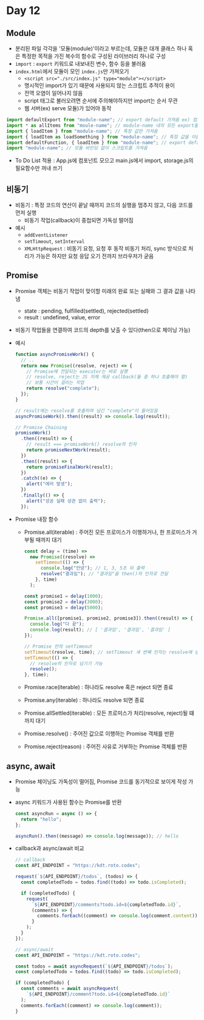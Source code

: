 # Day 12

## Module

- 분리된 파일 각각을 '모듈(module)'이라고 부르는데, 모듈은 대개 클래스 하나 혹은 특정한 목적을 가진 복수의 함수로 구성된 라이브러리 하나로 구성
- `import` : `export` 키워드로 내보내진 변수, 함수 등을 불러옴
- `index.html`에서 모듈이 모인 `index.js`만 가져오기
  - `<script src="./src/index.js" type="module"></script>`
  - 명시적인 import가 있기 때문에 사용되지 않는 스크립트 추적이 용이
  - 전역 오염이 일어나지 않음
  - script 태그로 불러오려면 순서에 주의해야하지만 import는 순서 무관
  - 웹 서버(ex) serve 모듈)가 있어야 동작

```javascript
import defaultExport from "module-name"; // export default 가져옴 ex) 컴포넌트
import * as allItems from "moule-name"; // module-name 내의 모든 export를 가져옴 ex) constants.js
import { loadItem } from "module-name"; // 특정 값만 가져옴
import { loadItem as loadSomething } from "module-name"; // 특정 값을 이름을 바꿔 가져옴
import defaultFunction, { loadItem } from "module-name"; // export default와 export 개별로 가져옴
import "module-name"; // 모듈 바인딩 없이 스크립트를 가져옴
```

- To Do List 적용 : App.js에 컴포넌트 모으고 main.js에서 import, storage.js의 필요함수만 꺼내 쓰기

## 비동기

- 비동기 : 특정 코드의 연산이 끝날 때까지 코드의 실행을 멈추지 않고, 다음 코드를 먼저 실행
  - 비동기 작업(callback)이 중첩되면 가독성 떨어짐
- 예시
  - `addEventListener`
  - `setTimeout`, `setInterval`
  - `XMLHttpRequest` : 비동기 요청, 요청 후 동작 비동기 처리, sync 방식으로 처리가 가능은 하지만 요청 응답 오기 전까지 브라우저가 굳음

## Promise

- Promise 객체는 비동기 작업이 맞이할 미래의 완료 또는 실패와 그 결과 값을 나타냄
  - state : pending, fulfilled(settled), rejected(settled)
  - result : undefined, value, error
- 비동기 작업들을 연결하여 코드의 depth를 낮출 수 있다(then으로 체이닝 가능)
- 예시

  ```javascript
  function asyncPromiseWork() {
    // ..
    return new Promise((resolve, reject) => {
      // Promise에 전달되는 executor는 바로 실행
      // resolve, reject는 JS 자체 제공 callback(둘 중 하나 호출해야 함)
      // 보통 시간이 걸리는 작업
      return resolve("complete");
    });
  }

  // result에는 resolve를 호출하며 넘긴 "complete"이 들어있음
  asyncPromiseWork().then((result) => console.log(result));
  ```

  ```javascript
  // Promise Chaining
  promiseWork()
    .then((result) => {
      // result === promiseWork() resolve의 인자
      return promiseNextWork(result);
    })
    .then((result) => {
      return promiseFinalWork(result);
    })
    .catch((e) => {
      alert("에러 발생");
    })
    .finally(() => {
      alert("성공 실패 상관 없이 출력");
    });
  ```

- Promise 내장 함수

  - Promise.all(iterable) : 주어진 모든 프로미스가 이행하거나, 한 프로미스가 거부될 때까지 대기

    ```javascript
    const delay = (time) =>
      new Promise((resolve) =>
        setTimeout(() => {
          console.log("안녕"); // 1, 3, 5초 뒤 출력
          resolve("결과임"); // "결과임"을 then()의 인자로 전달
        }, time)
      );

    const promise1 = delay(1000);
    const promise2 = delay(3000);
    const promise3 = delay(5000);

    Promise.all([promise1, promise2, promise3]).then((result) => {
      console.log("다 끝");
      console.log(result); // [ '결과임', '결과임', '결과임' ]
    });
    ```

    ```javascript
    // Promise 안의 setTimeout
    setTimeout(resolve, time); // setTimeout 세 번째 인자는 resolve에 넘길 인자, 여기선 없음
    setTimeout(() => {
      // resolve의 인자로 넘기기 가능
      resolve();
    }, time);
    ```

  - Promise.race(iterable) : 하나라도 resolve 혹은 reject 되면 종료
  - Promise.any(iterable) : 하나라도 resolve 되면 종료
  - Promise.allSettled(iterable) : 모든 프로미스가 처리(resolve, reject)될 떄까지 대기
  - Promise.resolve() : 주어진 값으로 이행하는 Promise 객체를 반환
  - Promise.reject(reason) : 주어진 사유로 거부하는 Promise 객체를 반환

## async, await

- Promise 체이닝도 가독성이 떨어짐, Promise 코드를 동기적으로 보이게 작성 가능
- async 키워드가 사용된 함수는 Promise를 반환

  ```javascript
  const asyncRun = async () => {
    return "hello";
  };

  asyncRun().then((message) => console.log(message)); // hello
  ```

- callback과 async/await 비교

  ```javascript
  // callback
  const API_ENDPOINT = "https://kdt.roto.codes";

  request(`${API_ENDPOINT}/todos`, (todos) => {
    const completedTodo = todos.find((todo) => todo.isCompleted);

    if (completedTodo) {
      request(
        `${API_ENDPOINT}/comments?todo.id=${completedTodo.id}`,
        (comments) => {
          comments.forEach((comment) => console.log(comment.content));
        }
      );
    }
  });
  ```

  ```javascript
  // async/await
  const API_ENDPOINT = "https://kdt.roto.codes";

  const todos = await asyncRequest(`${API_ENDPOINT}/todos`);
  const completedTodo = todos.find((todo) => todo.isCompleted);

  if (completedTodo) {
    const comments = await asyncRequest(
      `${API_ENDPOINT}/comment?todo.id=${completedTodo.id}`
    );
    comments.forEach((comment) => console.log(comment));
  }
  ```
